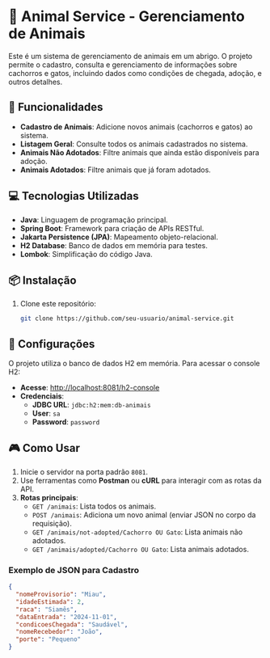 # 🐾 Animal Service - Gerenciamento de Animais

Este é um sistema de gerenciamento de animais em um abrigo. O projeto permite o cadastro, consulta e gerenciamento de informações sobre cachorros e gatos, incluindo dados como condições de chegada, adoção, e outros detalhes.

## 🚀 Funcionalidades
- **Cadastro de Animais**: Adicione novos animais (cachorros e gatos) ao sistema.
- **Listagem Geral**: Consulte todos os animais cadastrados no sistema.
- **Animais Não Adotados**: Filtre animais que ainda estão disponíveis para adoção.
- **Animais Adotados**: Filtre animais que já foram adotados.

## 💻 Tecnologias Utilizadas
- **Java**: Linguagem de programação principal.
- **Spring Boot**: Framework para criação de APIs RESTful.
- **Jakarta Persistence (JPA)**: Mapeamento objeto-relacional.
- **H2 Database**: Banco de dados em memória para testes.
- **Lombok**: Simplificação do código Java.

## 📦 Instalação
1. Clone este repositório:
   ```bash
   git clone https://github.com/seu-usuario/animal-service.git
   
## 🔧 Configurações

O projeto utiliza o banco de dados H2 em memória. Para acessar o console H2:

- **Acesse**: [http://localhost:8081/h2-console](http://localhost:8081/h2-console)
- **Credenciais**:
  - **JDBC URL**: `jdbc:h2:mem:db-animais`
  - **User**: `sa`
  - **Password**: `password`

## 🎮 Como Usar

1. Inicie o servidor na porta padrão `8081`.
2. Use ferramentas como **Postman** ou **cURL** para interagir com as rotas da API.
3. **Rotas principais**:
   - `GET /animais`: Lista todos os animais.
   - `POST /animais`: Adiciona um novo animal (enviar JSON no corpo da requisição).
   - `GET /animais/not-adopted/Cachorro OU Gato`: Lista animais não adotados.
   - `GET /animais/adopted/Cachorro OU Gato`: Lista animais adotados.

### Exemplo de JSON para Cadastro

```json
{
  "nomeProvisorio": "Miau",
  "idadeEstimada": 2,
  "raca": "Siamês",
  "dataEntrada": "2024-11-01",
  "condicoesChegada": "Saudável",
  "nomeRecebedor": "João",
  "porte": "Pequeno"
}

